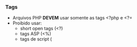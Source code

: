 ### Tags

+ Arquivos PHP **DEVEM** usar somente as tags <?php e <?=
+ Proibido usar:
  - short open tags (<?) 
  - tags ASP (<%)
  - tags de script (<script language="PHP">)

### Codificação de arquivos PHP

+ **DEVEM** usar somente a codificação UTF-8 sem BOM (Byte Order Mark)

### Nomes de classes e namespaces

+ **DEVEM** ser decarados em StudlyCaps
  - PrimeiraClasse

```php
<?php
// PHP 5.3 and later:
namespace Vendor\Model;

class Foo
{
  // class body
}
```

### Constantes

+ **DEVEM** ser declaradas com letras maiúsculas e separadas por underscores \_
 - UMA_CONSTANTE

```php
<?php
namespace Vendor\Model;

class Foo
{
  const VERSION = '1.0';
  const DATE_APPROVED = '2019-05-27';
}
```

### Nomes de métodos 

+ **DEVEM** ser declarados em camelCase
  - meuMetodo()



### Argumentos
+ Espaço após cada argumento  
+ Similar a escrita

```php
public function foo($arg1, &arg2, $arg3 = [])
{
  // methodbody
}
```

+ PODE-SE usar múltiplas linhas

```php
public function aVeryLongMethodName(
    Type $arg1,
    &arg2, 
    $arg3 = []
) {
  // methodbody
}
```

### Exceções

```php
<?php
try {
  // try body
} catch (FirstExceptionType $e) {
  // catch body
} catch (FirstExceptionType $e) {
  // catch body
}
```
